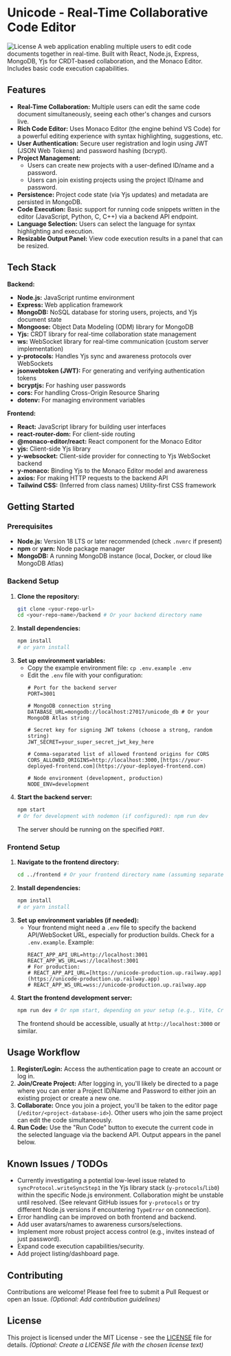 # Unicode - Real-Time Collaborative Code Editor

![License](https://img.shields.io/badge/license-MIT-blue.svg) A web application enabling multiple users to edit code documents together in real-time. Built with React, Node.js, Express, MongoDB, Yjs for CRDT-based collaboration, and the Monaco Editor. Includes basic code execution capabilities.

## Features

* **Real-Time Collaboration:** Multiple users can edit the same code document simultaneously, seeing each other's changes and cursors live.
* **Rich Code Editor:** Uses Monaco Editor (the engine behind VS Code) for a powerful editing experience with syntax highlighting, suggestions, etc.
* **User Authentication:** Secure user registration and login using JWT (JSON Web Tokens) and password hashing (bcrypt).
* **Project Management:**
    * Users can create new projects with a user-defined ID/name and a password.
    * Users can join existing projects using the project ID/name and password.
* **Persistence:** Project code state (via Yjs updates) and metadata are persisted in MongoDB.
* **Code Execution:** Basic support for running code snippets written in the editor (JavaScript, Python, C, C++) via a backend API endpoint.
* **Language Selection:** Users can select the language for syntax highlighting and execution.
* **Resizable Output Panel:** View code execution results in a panel that can be resized.

## Tech Stack

**Backend:**

* **Node.js:** JavaScript runtime environment
* **Express:** Web application framework
* **MongoDB:** NoSQL database for storing users, projects, and Yjs document state
* **Mongoose:** Object Data Modeling (ODM) library for MongoDB
* **Yjs:** CRDT library for real-time collaboration state management
* **ws:** WebSocket library for real-time communication (custom server implementation)
* **y-protocols:** Handles Yjs sync and awareness protocols over WebSockets
* **jsonwebtoken (JWT):** For generating and verifying authentication tokens
* **bcryptjs:** For hashing user passwords
* **cors:** For handling Cross-Origin Resource Sharing
* **dotenv:** For managing environment variables

**Frontend:**

* **React:** JavaScript library for building user interfaces
* **react-router-dom:** For client-side routing
* **@monaco-editor/react:** React component for the Monaco Editor
* **yjs:** Client-side Yjs library
* **y-websocket:** Client-side provider for connecting to Yjs WebSocket backend
* **y-monaco:** Binding Yjs to the Monaco Editor model and awareness
* **axios:** For making HTTP requests to the backend API
* **Tailwind CSS:** (Inferred from class names) Utility-first CSS framework

## Getting Started

### Prerequisites

* **Node.js:** Version 18 LTS or later recommended (check `.nvmrc` if present)
* **npm** or **yarn:** Node package manager
* **MongoDB:** A running MongoDB instance (local, Docker, or cloud like MongoDB Atlas)

### Backend Setup

1.  **Clone the repository:**
    ```bash
    git clone <your-repo-url>
    cd <your-repo-name>/backend # Or your backend directory name
    ```
2.  **Install dependencies:**
    ```bash
    npm install
    # or yarn install
    ```
3.  **Set up environment variables:**
    * Copy the example environment file: `cp .env.example .env`
    * Edit the `.env` file with your configuration:
        ```dotenv
        # Port for the backend server
        PORT=3001

        # MongoDB connection string
        DATABASE_URL=mongodb://localhost:27017/unicode_db # Or your MongoDB Atlas string

        # Secret key for signing JWT tokens (choose a strong, random string)
        JWT_SECRET=your_super_secret_jwt_key_here

        # Comma-separated list of allowed frontend origins for CORS
        CORS_ALLOWED_ORIGINS=http://localhost:3000,[https://your-deployed-frontend.com](https://your-deployed-frontend.com)

        # Node environment (development, production)
        NODE_ENV=development
        ```
4.  **Start the backend server:**
    ```bash
    npm start
    # Or for development with nodemon (if configured): npm run dev
    ```
    The server should be running on the specified `PORT`.

### Frontend Setup

1.  **Navigate to the frontend directory:**
    ```bash
    cd ../frontend # Or your frontend directory name (assuming separate folders)
    ```
2.  **Install dependencies:**
    ```bash
    npm install
    # or yarn install
    ```
3.  **Set up environment variables (if needed):**
    * Your frontend might need a `.env` file to specify the backend API/WebSocket URL, especially for production builds. Check for a `.env.example`. Example:
        ```dotenv
        REACT_APP_API_URL=http://localhost:3001
        REACT_APP_WS_URL=ws://localhost:3001
        # For production:
        # REACT_APP_API_URL=[https://unicode-production.up.railway.app](https://unicode-production.up.railway.app)
        # REACT_APP_WS_URL=wss://unicode-production.up.railway.app
        ```
4.  **Start the frontend development server:**
    ```bash
    npm run dev # Or npm start, depending on your setup (e.g., Vite, Create React App)
    ```
    The frontend should be accessible, usually at `http://localhost:3000` or similar.

## Usage Workflow

1.  **Register/Login:** Access the authentication page to create an account or log in.
2.  **Join/Create Project:** After logging in, you'll likely be directed to a page where you can enter a Project ID/Name and Password to either join an existing project or create a new one.
3.  **Collaborate:** Once you join a project, you'll be taken to the editor page (`/editor/<project-database-id>`). Other users who join the same project can edit the code simultaneously.
4.  **Run Code:** Use the "Run Code" button to execute the current code in the selected language via the backend API. Output appears in the panel below.

## Known Issues / TODOs

* Currently investigating a potential low-level issue related to `syncProtocol.writeSyncStep1` in the Yjs library stack (`y-protocols`/`lib0`) within the specific Node.js environment. Collaboration might be unstable until resolved. (See relevant GitHub issues for `y-protocols` or try different Node.js versions if encountering `TypeError` on connection).
* Error handling can be improved on both frontend and backend.
* Add user avatars/names to awareness cursors/selections.
* Implement more robust project access control (e.g., invites instead of just password).
* Expand code execution capabilities/security.
* Add project listing/dashboard page.

## Contributing

Contributions are welcome! Please feel free to submit a Pull Request or open an Issue.
_(Optional: Add contribution guidelines)_

## License

This project is licensed under the MIT License - see the [LICENSE](LICENSE) file for details.
_(Optional: Create a LICENSE file with the chosen license text)_
